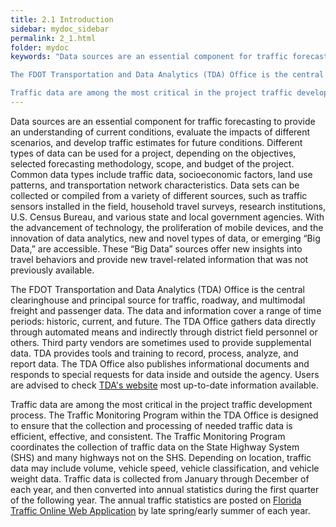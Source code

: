 ```yaml
---
title: 2.1 Introduction
sidebar: mydoc_sidebar
permalink: 2_1.html
folder: mydoc
keywords: "Data sources are an essential component for traffic forecasting to provide an understanding of current conditions, evaluate the impacts of different scenarios, and develop traffic estimates for future conditions. Different types of data can be used for a project, depending on the objectives, selected forecasting methodology, scope, and budget of the project. Common data types include traffic data, socioeconomic factors, land use patterns, and transportation network characteristics. Data sets can be collected or compiled from a variety of different sources, such as traffic sensors installed in the field, household travel surveys, research institutions, U.S. Census Bureau, and various state and local government agencies. With the advancement of technology, the proliferation of mobile devices, and the innovation of data analytics, new and novel types of data, or emerging “Big Data,” are accessible. These “Big Data” sources offer new insights into travel behaviors and provide new travel-related information that was not previously available.

The FDOT Transportation and Data Analytics (TDA) Office is the central clearinghouse and principal source for traffic, roadway, and multimodal freight and passenger data. The data and information cover a range of time periods: historic, current, and future. The TDA Office gathers data directly through automated means and indirectly through district field personnel or others. Third party vendors are sometimes used to provide supplemental data. TDA provides tools and training to record, process, analyze, and report data. The TDA Office also publishes informational documents and responds to special requests for data inside and outside the agency. Users are advised to check TDA’s website most up-to-date information available.

Traffic data are among the most critical in the project traffic development process. The Traffic Monitoring Program within the TDA Office is designed to ensure that the collection and processing of needed traffic data is efficient, effective, and consistent. The Traffic Monitoring Program coordinates the collection of traffic data on the State Highway System (SHS) and many highways not on the SHS. Depending on location, traffic data may include volume, vehicle speed, vehicle classification, and vehicle weight data. Traffic data is collected from January through December of each year, and then converted into annual statistics during the first quarter of the following year. The annual traffic statistics are posted on Florida Traffic Online Web Application by late spring/early"
---
```


<style>
  div{text-align: justify;}
</style>

Data sources are an essential component for traffic forecasting to provide an understanding of
current conditions, evaluate the impacts of different scenarios, and develop traffic estimates for
future conditions. Different types of data can be used for a project, depending on the objectives,
selected forecasting methodology, scope, and budget of the project. Common data types include
traffic data, socioeconomic factors, land use patterns, and transportation network characteristics.
Data sets can be collected or compiled from a variety of different sources, such as traffic sensors
installed in the field, household travel surveys, research institutions, U.S. Census Bureau, and various
state and local government agencies. With the advancement of technology, the proliferation of
mobile devices, and the innovation of data analytics, new and novel types of data, or emerging “Big
Data,” are accessible. These “Big Data” sources offer new insights into travel behaviors and provide
new travel-related information that was not previously available.

The FDOT Transportation and Data Analytics (TDA) Office is the central clearinghouse and principal
source for traffic, roadway, and multimodal freight and passenger data. The data and information
cover a range of time periods: historic, current, and future. The TDA Office gathers data directly
through automated means and indirectly through district field personnel or others. Third party
vendors are sometimes used to provide supplemental data. TDA provides tools and training to
record, process, analyze, and report data. The TDA Office also publishes informational documents
and responds to special requests for data inside and outside the agency. Users are advised to check <a href="https://www.fdot.gov/statistics/default.shtm" target="_blank">TDA's website</a> most up-to-date information available.

Traffic data are among the most critical in the project traffic development process. The Traffic
Monitoring Program within the TDA Office is designed to ensure that the collection and processing
of needed traffic data is efficient, effective, and consistent. The Traffic Monitoring Program
coordinates the collection of traffic data on the State Highway System (SHS) and many highways
not on the SHS. Depending on location, traffic data may include volume, vehicle speed, vehicle
classification, and vehicle weight data. Traffic data is collected from January through December of
each year, and then converted into annual statistics during the first quarter of the following year.
The annual traffic statistics are posted on <a href="https://tdaappsprod.dot.state.fl.us/fto/" target="_blank">Florida Traffic Online Web Application</a> by late spring/early summer of each year.
